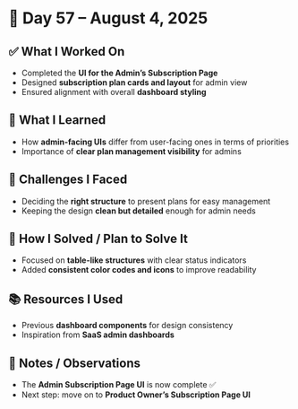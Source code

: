 # 📅 Day 57 – August 4, 2025  

## ✅ What I Worked On  
- Completed the **UI for the Admin’s Subscription Page**  
- Designed **subscription plan cards and layout** for admin view  
- Ensured alignment with overall **dashboard styling**  

## 🧠 What I Learned  
- How **admin-facing UIs** differ from user-facing ones in terms of priorities  
- Importance of **clear plan management visibility** for admins  

## 🧩 Challenges I Faced  
- Deciding the **right structure** to present plans for easy management  
- Keeping the design **clean but detailed** enough for admin needs  

## 🔧 How I Solved / Plan to Solve It  
- Focused on **table-like structures** with clear status indicators  
- Added **consistent color codes and icons** to improve readability  

## 📚 Resources I Used  
- Previous **dashboard components** for design consistency  
- Inspiration from **SaaS admin dashboards**  

## 💬 Notes / Observations  
- The **Admin Subscription Page UI** is now complete ✅  
- Next step: move on to **Product Owner’s Subscription Page UI**  
